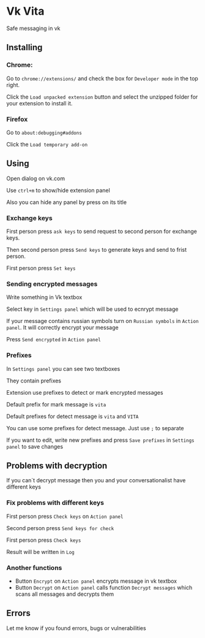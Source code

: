 # Vk Vita

Safe messaging in vk

## Installing

### Chrome:

Go to ```chrome://extensions/``` and check the box for ```Developer mode``` in the top right.

Click the ```Load unpacked extension``` button and select the unzipped folder for your extension to install it.

### Firefox

Go to ```about:debugging#addons```

Click the ```Load temporary add-on```


## Using

Open dialog on vk.com

Use ```ctrl+m``` to show/hide extension panel

Also you can hide any panel by press on its title

### Exchange keys

First person press ```ask keys``` to  send request to second person for exchange keys.

Then second person press ```Send keys``` to generate keys and send to frist person.

First person press ```Set keys```

### Sending encrypted messages

Write something in Vk textbox

Select key in ```Settings panel``` which will be used to ecnrypt message

If your message contains russian symbols turn on ```Russian symbols``` in ```Action panel```. It will correctly encrypt your message

Press ```Send encrypted``` in ```Action panel```

### Prefixes

In ```Settings panel``` you can see two textboxes

They contain prefixes

Extension use prefixes to detect or mark encrypted messages

Default prefix for mark message is ```vita```

Default prefixes for detect message is ```vita``` and ```VITA``` 

You can use some prefixes for detect message. Just use ```;``` to separate

If you want to edit, write new prefixes and  press ```Save prefixes``` in ```Settings panel``` to save changes

## Problems with decryption

If you can`t decrypt message then you and your conversationalist have different keys

### Fix problems with different keys

First person press ```Check keys``` on ```Action panel```

Second person press ```Send keys for check```

First person press ```Check keys``` 

Result will be written in ```Log```

### Another functions

* Button ```Encrypt``` on ```Action panel``` encrypts message in vk textbox
* Button ```Decrypt``` on ```Action panel``` calls function ```Decrypt messages``` which scans all messages and decrypts them

## Errors

Let me know if you found errors, bugs or vulnerabilities
